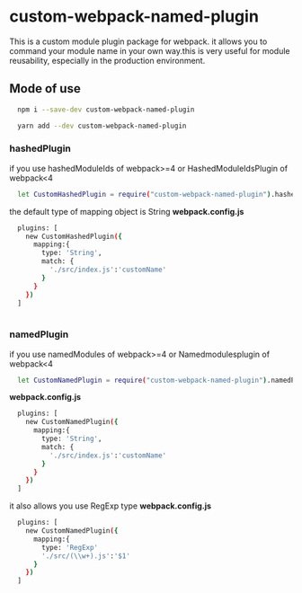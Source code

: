 # custom-webpack-named-plugin

This is a custom module plugin package for webpack. it allows you to command your module name in your own way.this is very useful for module reusability, especially in the production environment.

## Mode of use

```bash
  npm i --save-dev custom-webpack-named-plugin
```

```bash
  yarn add --dev custom-webpack-named-plugin
```
### hashedPlugin
if you use hashedModuleIds of webpack>=4 or HashedModuleIdsPlugin of webpack<4
```bash
  let CustomHashedPlugin = require("custom-webpack-named-plugin").hashedPlugin
```
the default type of mapping object is String
**webpack.config.js**
```bash
  plugins: [
    new CustomHashedPlugin({
      mapping:{
        type: 'String',
        match: {
          './src/index.js':'customName'
        }
      }
    })
  ]
  
```
### namedPlugin
if you use namedModules of webpack>=4 or Namedmodulesplugin of webpack<4
```bash
  let CustomNamedPlugin = require("custom-webpack-named-plugin").namedPlugin
```
**webpack.config.js**

```bash
  plugins: [
    new CustomNamedPlugin({
      mapping:{
        type: 'String',
        match: {
          './src/index.js':'customName'
        }
      }
    })
  ] 

```
it also allows you use RegExp type
**webpack.config.js**
```bash
  plugins: [
    new CustomNamedPlugin({
      mapping:{
        type: 'RegExp'
        './src/(\\w+).js':'$1'
      }
    })
  ]

```
